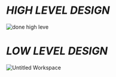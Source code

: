 # *HIGH LEVEL DESIGN*

![done high leve](https://user-images.githubusercontent.com/86190226/125280855-2c3d8a80-e333-11eb-98d4-0a2dd3494ed9.jpg)





# *LOW LEVEL DESIGN*

![Untitled Workspace](https://user-images.githubusercontent.com/86190226/124717942-3ae70480-df23-11eb-860b-d33c608f54b8.jpg)

